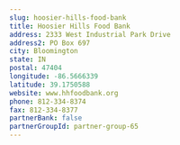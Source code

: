 ```yaml
---
slug: hoosier-hills-food-bank
title: Hoosier Hills Food Bank
address: 2333 West Industrial Park Drive
address2: PO Box 697
city: Bloomington
state: IN
postal: 47404
longitude: -86.5666339
latitude: 39.1750588
website: www.hhfoodbank.org
phone: 812-334-8374
fax: 812-334-8377
partnerBank: false
partnerGroupId: partner-group-65
---
```

